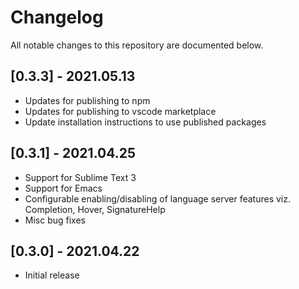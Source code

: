 # Changelog
All notable changes to this repository are documented below.

## [0.3.3] - 2021.05.13
- Updates for publishing to npm
- Updates for publishing to vscode marketplace
- Update installation instructions to use published packages

## [0.3.1] - 2021.04.25
- Support for Sublime Text 3
- Support for Emacs
- Configurable enabling/disabling of language server features viz. Completion, Hover, SignatureHelp
- Misc bug fixes

## [0.3.0] - 2021.04.22
- Initial release

